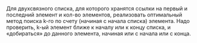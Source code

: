 Для двухсвязного списка, для которого хранятся ссылки на первый и последний элемент
и кол-во элементов, реализовать оптимальный метод поиска k-го по счету (начиная с
начала списка) элемента. Надо проверить, k-ый элемент ближе к началу или к концу
списка, и «добираться» до данного элемента, начиная или с начала или с конца.